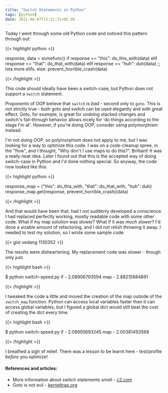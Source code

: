 ```yaml
---
title: "Switch Statements in Python"
tags: [python]
date: 2011-08-07T13:21:21+05:30
---
```


Today I went through some old Python code and noticed this pattern
through out:

{{< highlight python >}}

response, data = somefunc()
if response == "this":
    do_this_with(data)
elif response == "that":
    do_that_with(data)
elif response == "huh":
    duh(data)
;; lots more elifs.
else:
    prevent_horrible_crash(data)

{{< /highlight >}}

This code should ideally have been a switch-case, but Python does not
support a `switch` statement.
<!--more-->

Proponents of OOP believe that `switch` is *bad* - second only to
`goto`. This is not strictly true - both goto and switch can be used
elegantly and with great effect. Goto, for example, is great for
undoing stacked changes and switch's fall-through behavior allows
nicely for 'do things according to the stage I'm at'. However, if
you're doing OOP, consider using polymorphism instead.

I'm not doing OOP, so polymorphism does not apply to me, but I was
looking for a way to optimize this code. I was on a code-cleanup
spree, in the "flow", and I thought, "Why don't I use maps to do
this?". Brilliant! It was a really neat idea. Later I found out that
this is the accepted way of doing switch-case in Python and I'd done
nothing special. So anyway, the code now looked like this:

{{< highlight python >}}

response_map = {"this": do_this_with,
                "that": do_that_with,
                "huh": duh}
response_map.get(response, prevent_horrible_crash)(data)

{{< /highlight >}}

And that would have been that, had I not suddenly developed a
conscience. I had replaced perfectly working, mostly readable code
with some other code. What if my map solution was slower? What if it
was _much slower_? I'd done a sizable amount of refactoring, and I did
not relish throwing it away. I needed to test my solution, so I wrote
some sample code:

{{< gist vedang 1130352 >}}

The results were disheartening. My replacement code was slower -
though only just.

{{< highlight bash >}}

$ python switch-speed.py
if - 2.08906793594
map - 2.88215684891

{{< /highlight >}}

I tweaked the code a little and moved the creation of the map outside
of the `switch_map` function. Python can access local variables faster
than it can access global variables, but I figured a global dict would
still beat the cost of creating the dict every time.

{{< highlight bash >}}

$ python switch-speed.py
if -  2.08955693245
map -  2.00381493568

{{< /highlight >}}

I breathed a sigh of relief. There was a lesson to be learnt here -
test/profile _before_ you optimize!


#### References and articles:

*  More information about switch statements smell - [c2.com](http://c2.com/cgi/wiki?SwitchStatementsSmell)
*  Goto is not evil - [kerneltrap.org](http://kerneltrap.org/node/553/2131)
